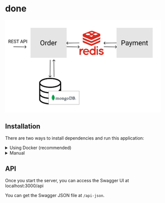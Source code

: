 # done

![Architecture Diagram](images/architecture.png)

## Installation

There are two ways to install dependencies and run this application:

<details>
   <summary>Using Docker (recommended)</summary>

At the root of this project, run the following command:

```bash
docker-compose up
```

</details>

<details>
   <summary>Manual</summary>

1. Install MongoDB
1. Install Redis
1. Add a `.env` at the root of the project with the following content:

   ```
   REDIS_URL=redis://localhost:6379
   ORDER_MONGODB_URL=mongodb://localhost/order
   ```

1. Install dependencies of project:

   ```bash
   yarn
   ```

1. Run the following command to start the order service:

   ```bash
   yarn start:order:dev
   ```

1. In another terminal, run the following command to start the payment service:

   ```bash
   yarn start:payment:dev
   ```

</details>

## API

Once you start the server, you can access the Swagger UI at localhost:3000/api

You can get the Swagger JSON file at `/api-json`.

